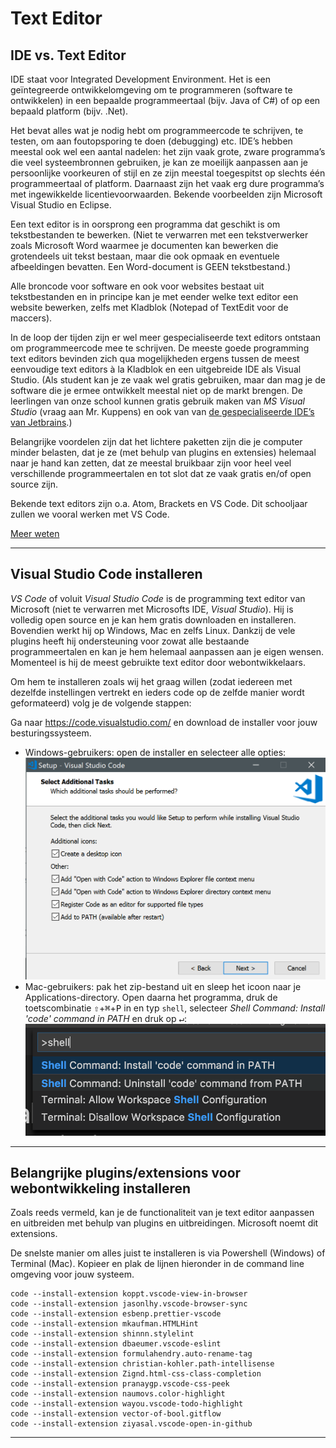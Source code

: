 # Text Editor

## IDE vs. Text Editor

IDE staat voor Integrated Development Environment. Het is een geïntegreerde ontwikkelomgeving om te programmeren (software te ontwikkelen) in een bepaalde programmeertaal (bijv. Java of C#) of op een bepaald platform (bijv. .Net).

Het bevat alles wat je nodig hebt om programmeercode te schrijven, te testen, om aan foutopsporing te doen (debugging) etc. IDE’s hebben meestal ook wel een aantal nadelen: het zijn vaak grote, zware programma’s die veel systeembronnen gebruiken, je kan ze moeilijk aanpassen aan je persoonlijke voorkeuren of stijl en ze zijn meestal toegespitst op slechts één programmeertaal of platform. Daarnaast zijn het vaak erg dure programma’s met ingewikkelde licentievoorwaarden. Bekende voorbeelden zijn Microsoft Visual Studio en Eclipse.

Een text editor is in oorsprong een programma dat geschikt is om tekstbestanden te bewerken. (Niet te verwarren met een tekstverwerker zoals Microsoft Word waarmee je documenten kan bewerken die grotendeels uit tekst bestaan, maar die ook opmaak en eventuele afbeeldingen bevatten. Een Word-document is GEEN tekstbestand.)

Alle broncode voor software en ook voor websites bestaat uit tekstbestanden en in principe kan je met eender welke text editor een website bewerken, zelfs met Kladblok (Notepad of TextEdit voor de maccers).

In de loop der tijden zijn er wel meer gespecialiseerde text editors ontstaan om programmeercode mee te schrijven. De meeste goede programming text editors bevinden zich qua mogelijkheden ergens tussen de meest eenvoudige text editors à la Kladblok en een uitgebreide IDE als Visual Studio. (Als student kan je ze vaak wel gratis gebruiken, maar dan mag je de software die je ermee ontwikkelt meestal niet op de markt brengen. De leerlingen van onze school kunnen gratis gebruik maken van _MS Visual Studio_ (vraag aan Mr. Kuppens) en ook van van [de gespecialiseerde IDE’s van Jetbrains](https://www.jetbrains.com/).)

Belangrijke voordelen zijn dat het lichtere paketten zijn die je computer minder belasten, dat je ze (met behulp van plugins en extensies) helemaal naar je hand kan zetten, dat ze meestal bruikbaar zijn voor heel veel verschillende programmeertalen en tot slot dat ze vaak gratis en/of open source zijn.

Bekende text editors zijn o.a. Atom, Brackets en VS Code. Dit schooljaar zullen we vooral werken met VS Code.

[Meer weten](https://spin.atomicobject.com/2015/12/22/ide-vs-text-editor/)

---

## Visual Studio Code installeren

_VS Code_ of voluit _Visual Studio Code_ is de programming text editor van Microsoft (niet te verwarren met Microsofts IDE, _Visual Studio_). Hij is volledig open source en je kan hem gratis downloaden en installeren. Bovendien werkt hij op Windows, Mac en zelfs Linux. Dankzij de vele plugins heeft hij ondersteuning voor zowat alle bestaande programmeertalen en kan je hem helemaal aanpassen aan je eigen wensen. Momenteel is hij de meest gebruikte text editor door webontwikkelaars.

Om hem te installeren zoals wij het graag willen (zodat iedereen met dezelfde instellingen vertrekt en ieders code op de zelfde manier wordt geformateerd) volg je de volgende stappen:

Ga naar https://code.visualstudio.com/ en download de installer voor jouw besturingssysteem.

- Windows-gebruikers: open de installer en selecteer alle opties:
  ![selecteer alle opties](_images/vscode-install-windows.png)
- Mac-gebruikers: pak het zip-bestand uit en sleep het icoon naar je Applications-directory. Open daarna het programma, druk de toetscombinatie <kbd>&#8679;</kbd>+<kbd>&#8984;</kbd>+<kbd>P</kbd> in en typ `shell`, selecteer _Shell Command: Install 'code' command in PATH_ en druk op <kbd>&#8629;</kbd>:
  ![Shell Command: Install 'code' command in PATH](_images/vscode-install-mac.png)

---

## Belangrijke plugins/extensions voor webontwikkeling installeren

Zoals reeds vermeld, kan je de functionaliteit van je text editor aanpassen en uitbreiden met behulp van plugins en uitbreidingen. Microsoft noemt dit extensions.

De snelste manier om alles juist te installeren is via Powershell (Windows) of Terminal (Mac). Kopieer en plak de lijnen hieronder in de command line omgeving voor jouw systeem.

```
code --install-extension koppt.vscode-view-in-browser
code --install-extension jasonlhy.vscode-browser-sync
code --install-extension esbenp.prettier-vscode
code --install-extension mkaufman.HTMLHint
code --install-extension shinnn.stylelint
code --install-extension dbaeumer.vscode-eslint
code --install-extension formulahendry.auto-rename-tag
code --install-extension christian-kohler.path-intellisense
code --install-extension Zignd.html-css-class-completion
code --install-extension pranaygp.vscode-css-peek
code --install-extension naumovs.color-highlight
code --install-extension wayou.vscode-todo-highlight
code --install-extension vector-of-bool.gitflow
code --install-extension ziyasal.vscode-open-in-github
```

---
